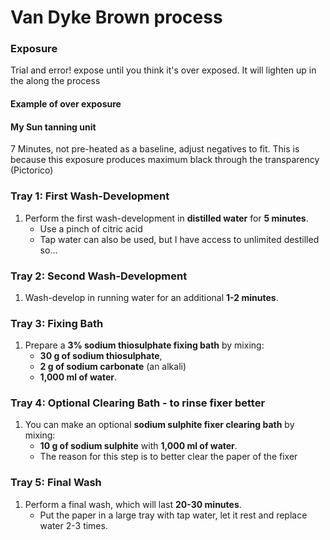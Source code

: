 # Van Dyke Brown process

### Exposure

Trial and error! expose until you think it's over exposed. It will lighten up in the along the process

#### Example of over exposure 




#### My Sun tanning unit

7 Minutes, not pre-heated as a baseline, adjust negatives to fit. This is because this exposure produces maximum black
through the transparency (Pictorico)


### Tray 1: First Wash-Development
1. Perform the first wash-development in **distilled water** for **5 minutes**.
    - Use a pinch of citric acid
    - Tap water can also be used, but I have access to unlimited destilled so... 

### Tray 2: Second Wash-Development
1. Wash-develop in running water for an additional **1-2 minutes**.

### Tray 3: Fixing Bath
1. Prepare a **3% sodium thiosulphate fixing bath** by mixing:
    - **30 g of sodium thiosulphate**,
    - **2 g of sodium carbonate** (an alkali)
    - **1,000 ml of water**.

### Tray 4: Optional Clearing Bath - to rinse fixer better
1. You can make an optional **sodium sulphite fixer clearing bath** by mixing:
    - **10 g of sodium sulphite** with **1,000 ml of water**.
    - The reason for this step is to better clear the paper of the fixer 

### Tray 5: Final Wash
1. Perform a final wash, which will last **20-30 minutes**.
   - Put the paper in a large tray with tap water, let it rest and replace water 2-3 times.
     
